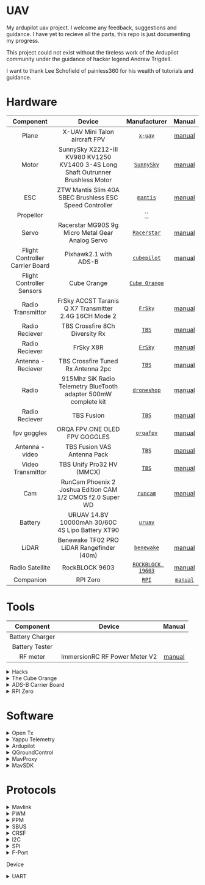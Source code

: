 # UAV
My ardupilot uav project. I welcome any feedback, suggestions and guidance.
I have yet to recieve all the parts, this repo is just documenting my progress.

This project could not exist without the tireless work of the Ardupilot community under
the guidance of hacker legend Andrew Trigdell.

I want to thank Lee Schofield of painless360 for his wealth of tutorials and guidance. 

# Hardware

| Component | Device | Manufacturer | Manual | 
| :---: | :---: | :---: | :---: |
| Plane | X-UAV Mini Talon aircraft FPV | <a href="http://www.x-uav.cn/en/content/?465.html" target="_blank">`x-uav`</a> | <a href="https://github.com/shaun-lloyd/uav/blob/master/manual/xuav-mini_talon.pdf">manual</a>| 
| Motor | SunnySky X2212-III KV980 KV1250 KV1400 3-4S Long Shaft Outrunner Brushless Motor | <a href="https://sunnyskyusa.com/products/sunnsky-x2212" target="_blank">`SunnySky`</a> | <a href="https://github.com/shaun-lloyd/uav/blob/master/manual/sunnysky-1400.pdf">manual</a> |
| ESC | ZTW Mantis Slim 40A SBEC Brushless ESC Speed Controller | <a href="https://www.ztwoem.com/product/mantis-slim-series/" target="_blank">`mantis`</a> | <a href="https://github.com/shaun-lloyd/uav/blob/master/manual/ztw-mantis.pdf">manual</a> |
| Propellor | | <a href="" target="_blank">``</a> | <a href="https://github.com/shaun-lloyd/uav/blob/master/manual/.pdf"></a> |
| Servo | Racerstar MG90S 9g Micro Metal Gear Analog Servo | <a href="http://m.racerstar.com/4pcs-racerstar-mg90s-9g-micro-metal-gear-analog-servo-for-450-rc-helicopter-rc-car-boat-robot-p-367.html" target="_blank">`Racerstar`</a> | <a href="https://github.com/shaun-lloyd/uav/blob/master/manual/servo-MG90S.pdf">manual</a> |
| Flight Controller Carrier Board  | Pixhawk2.1 with ADS-B | <a href="https://docs.cubepilot.org/user-guides/carrier-boards/ads-b-carrier-board" target="_blank">`cubepilot`</a> | <a href="https://github.com/shaun-lloyd/uav/blob/master/manual/pixhawk2.pdf">manual</a> |
| Flight Controller Sensors  |  Cube Orange | <a href="">`Cube Orange`</a> | |
| Radio Transmittor | FrSky ACCST Taranis Q X7 Transmitter 2.4G 16CH Mode 2 | <a href="https://www.frsky-rc.com/product/taranis-q-x7-2/" target="_blank">`FrSky`</a> | <a href="https://github.com/shaun-lloyd/uav/blob/master/manual/taranis-qx7.pdf">manual</a> |
| Radio Reciever | TBS Crossfire 8Ch Diversity Rx | <a href="https://www.team-blacksheep.com/products/prod:crossfire_8chrx" target="_blank">`TBS`</a> | <a href="https://github.com/shaun-lloyd/uav/blob/master/manual/tbs-crossfire.pdf">manual</a> |
| Radio Reciever | FrSky X8R | <a href="https://www.frsky-rc.com/product/x8r/" target="_blank">`FrSky`</a> | <a href="https://github.com/shaun-lloyd/uav/blob/master/manual/frsky-reciever-x8r.pdf">manual</a> |
| Antenna - Reciever | TBS Crossfire Tuned Rx Antenna 2pc | <a href="https://www.team-blacksheep.com/products/prod:tuned_rx_antenna" target="_blank">`TBS`</a> | <a href="https://github.com/shaun-lloyd/uav/blob/master/manual/tbs-crossfire.pdf">manual</a> |
| Radio | 915Mhz SiK Radio Telemetry BlueTooth adapter 500mW complete kit | <a href="https://droneshop.biz/product/915mhz-sik-radio-telemetry-bluetooth-adapter-500mw-complete-kit/?v=eedc0d4ce163" target="_blank">`droneshop`</a> |  <a href="https://github.com/shaun-lloyd/uav/blob/master/manual/.pdf">manual</a> |
| Radio Reciever | TBS Fusion | <a href="https://www.team-blacksheep.com/products/prod:tbs_fusion" target="_blank">`TBS`</a>  | <a href="https://github.com/shaun-lloyd/uav/blob/master/manual/tbs-fusion.pdf">manual</a> |
| fpv goggles | ORQA FPV.ONE OLED FPV GOGGLES | <a href="https://orqafpv.com/" target="_blank">`orqafpv`</a> | <a href="https://github.com/shaun-lloyd/uav/blob/master/manual/orqa-fpvone-1.2.b.pdf">manual</a> |
| Antenna - video | TBS Fusion VAS Antenna Pack | <a href="https://www.team-blacksheep.com/products/prod:fusion_vasant_pack" >`TBS`</a> | <a href="https://github.com/shaun-lloyd/uav/blob/master/manual/.pdf">manual</a> |
| Video Transmittor | TBS Unify Pro32 HV (MMCX) | <a href="https://www.team-blacksheep.com/products/prod:unifypro32_hv">`TBS`</a> | <a href="https://github.com/shaun-lloyd/uav/blob/master/manual/tbs-unify-5g8.pdf">manual</a> |
| Cam | RunCam Phoenix 2 Joshua Edition CAM 1/2 CMOS f2.0 Super WD | <a href="https://shop.runcam.com/runcam-phoenix-2/">`runcam`</a> | <a href="https://github.com/shaun-lloyd/uav/blob/master/manual/.pdf">manual</a> |
| Battery | URUAV 14.8V 10000mAh 30/60C 4S Lipo Battery XT90 | <a href="https://www.uruav.com/URUAV-14_8V-10000mAh-30-or-60C-4S-Lipo-Batteri-XT60-Plug-f-r-FPV-RC-Quadcopter-Jordbruk-Drone-p-224.html" target="_blank">`uruav`</a> | <a href="https://github.com/shaun-lloyd/uav/blob/master/manual/.pdf"></a> |
| LiDAR | Benewake TF02 PRO LiDAR Rangefinder (40m) | <a href="http://en.benewake.com/product/detail/5c345c9de5b3a844c4723299">`benewake`</a> | <a href="https://github.com/shaun-lloyd/uav/blob/master/manual/benewake-TF02.pdf">manual</a> |
| Radio Satellite | RockBLOCK 9603 | <a href="https://www.rock7.com/products/rockblock-9603-compact-plug-play-satellite-transmitter">`ROCKBLOCK 19603`</a> | <a href="https://github.com/shaun-lloyd/uav/blob/master/manual/rockblock-9603.pdf">manual</a> |
| Companion | RPI Zero | <a href="https://www.raspberrypi.org/products/raspberry-pi-zero/">`RPI`</a> | <a href="https://github.com/shaun-lloyd/uav/blob/master/manual/rpi-zero.pdf">`manual`</a> |

# Tools
| Component | Device | Manual |
| :---: | :---: | :---: |
| Battery Charger | | |
| Battery Tester | | |
| RF meter | ImmersionRC RF Power Meter V2 | <a href="https://docs.google.com/document/d/1MHtkZg81mqF2xibuO7tHb-OH-l9ib3NImpGnRQWFtBo/edit">manual</a> |

<details><summary>Hacks</summary>

<details><summary>Taranis QX7 - CRSF MOD</summary>
* [ TBS ]:  https://www.team-blacksheep.com/products/prod:qx7mod
</details>
</details>

<details><summary>The Cube Orange</summary>
The Cube Orange autopilot is the latest and most powerful model in the Cubepilot ecosystem.
Designed for hobby users, commercial system integrators and UAS manufacturers the Cube Orange 
autopilot is part of a wide ecosystem of autopilot modules and carrier boards. 


## Processor
* 32bit ARM® STM32H743 Cortex®-M7（with DP-FPU）
* 400 Mhz/1 MB RAM/2 MB Flash
* 32 bit STM32F103 failsafe co-processor
## Sensors
* Three redundant IMUs (accels, gyros and compass)
* ICM 20649 integrated accelerometer / gyro, MS5611 barometer on base board
* InvenSense ICM20602 IMU,ICM20948 IMU/MAG, MS5611 barometer on temperature controlled, vibration isolated board
* All sensors connected via SPI.
## Power
* Redundant power supply with automatic failover
* Servo rail high-power (7 V) and high-current ready
* All peripheral outputs over-current protected, all inputs ESD protected
## Interfaces
* 14x PWM servo outputs (8 from IO, 6 from FMU)
* S.Bus servo output
* R/C inputs for CPPM, Spektrum / DSM and S.Bus
* Analogue / PWM RSSI input
* 5x general purpose serial ports, 2 with full flow control
* 2x I2C ports
* SPI port (un-buffered, for short cables only not recommended for use)
* 2x CAN Bus interface
* 3x Analogue inputs (3.3V and 6.6V)
* High-powered piezo buzzer driver (on expansion board)
* High-power RGB LED (I2C driver compatible connected externally only)
* Safety switch / LED
* Optional carrier board for Intel Edison (now obsolete)

</details>

<details><summary>ADS-B Carrier Board</summary>
* Integration of uAvonix ADS-B IN Receiver on Serial 5
* Built-In ADS-B Antenna

## TELEM1, TELEM2 ports
| Pin | Color | Signal | Volt |
| :---: | :---: | :---: | :---: |
| 1 | red | VCC | +5 |
| 2 | blk | TX (OUT) | +3.3 |
| 3 | blk | RX (IN) | +3.3 |
| 4 | blk | CTS | +3.3 |
| 5 | blk | RTS | +3.3 |
| 6 | blk | GND | GND |

## GPS1 port
| Pin | Color | Signal | Volt |
| :---: | :---: | :---: | :---: |
| 1 | red | VCC | +5 |
| 2 | blk | TX (OUT) | +3.3 |
| 3 | blk | RX (IN) | +3.3 |
| 4 | blk | SCL I2C1 | +3.3 |
| 5 | blk | SDA I2C1 | +3.3 |
| 6 | blk | Button | GND |
| 7 | blk | button LED | GND |
|  | blk | GND | GND |

## GPS2 port
| Pin | Color | Signal | Volt |
| :---: | :---: | :---: | :---: |
| 1 | red | VCC | +5 |
| 2 | blk | TX (OUT) | +3.3 |
| 3 | blk | RX (IN) | +3.3 |
| 4 | blk | SCL I2C2 | +3.3 |
| 5 | blk | SDA I2C2 | +3.3 |
| 6 | blk | GND | GND |

## ADC
| Pin | Color | Signal | Volt |
| :---: | :---: | :---: | :---: |
| 1 | red | VCC | +5 |
| 2 | blk | ADC IN | |
| 3 | blk | GND | GND |

## I2C2
| Pin | Color | Signal | Volt |
| :---: | :---: | :---: | :---: |
| 1 | red | VCC | +5 |
| 2 | blk | SCL | +3.3 (pullups) |
| 3 | blk | SDA | +3.3 (pullups) |
| 4 | blk | GND | GND |

## CAN1&2
| Pin | Color | Signal | Volt |
| :---: | :---: | :---: | :---: |
| 1 | red | VCC | +5 |
| 2 | blk | CAN_H | +12 |
| 3 | blk | CAN_L | +12 |
| 4 | blk | GND | GND |

## POWER1&2
| Pin | Color | Signal | Volt |
| :---: | :---: | :---: | :---: |
| 1 | red | VCC | +5 |
| 2 | red | VCC | +5 |
| 3 | blk | CURRENT | up to +3.3 |
| 4 | blk | VOLTAGE | up to +3.3 |
| 5 | blk | GND | GND |
| 6 | blk | GND | GND |

## USB
| Pin | Color | Signal | Volt |
| :---: | :---: | :---: | :---: |
| 1 | red | VCC | +5 |
| 2 | blk | D_plus | +3.3 |
| 3 | blk | D_minus  | +3.3 |
| 4 | blk | GND | GND |
| 5 | blk | BUZZER | battery voltage |
| 6 | blk | Boot/Error LED | |

</details>

<details><summary>RPI Zero</summary>

* [Config](https://www.raspberrypi.org/documentation/configuration/)
* [Hardware](https://www.raspberrypi.org/documentation/hardware/raspberrypi/README.md)
</details>

# Software

<details><summary>Open Tx</summary>

## FIRMWARE
OpenTX is open source firmware for RC radio transmitters. 
The firmware is highly configurable and brings much more features than found in traditional radios. 
The daily feedback from the thousands of users ensures the continued stability and quality of the firmware.

## COMPANION
The team also develops the OpenTX Companion transmitter support software.
OpenTX Companion is used for many different tasks like loading OpenTX firmware to the radio, backing up model settings, editing settings and running radio simulators.
OpenTX Companion is available for Windows, Apple OSX and Linux.

## SOUND
There are two applications available for creating and managing the soundfiles used by OpenTX.
OpenTX Speaker is used to generate voice files for OpenTX by using synthetic speech. OpenTX Recorder is used to record voice files via a microphone.
Both programs can generate sound files for all OpenTX voice languages. Every radio message, including system messages, can be changed.
OpenTX Speaker and OpenTXRecorder are available for Windows7.

* [Home](https://www.open-tx.org/)
* [Manual](https://opentx.gitbooks.io/manual-for-opentx-2-2/content/)
* [Docs](https://legacy.gitbook.com/@opentx)
* [git](https://github.com/opentx/opentx)
</details>

<details><summary>Yappu Telemetry</summary>

a LUA telemetry script for the Frsky Horus and Taranis radios using the ArduPilot frsky passthru telemetry protocol.

* [git](https://github.com/yaapu/FrskyTelemetryScript)
</details>

<details>
<summary>Ardupilot</summary>
ArduPilot enables the creation and use of trusted, autonomous, unmanned vehicle systems for the peaceful benefit of all. ArduPilot provides a comprehensive suite of tools suitable for almost any vehicle and application. As an open source project, it is constantly evolving based on rapid feedback from a large community of users. The Development Team works with the community and commercial partners to add functionality to ArduPilot that benefits everyone. Although ArduPilot does not manufacture any hardware, ArduPilot firmware works on a wide variety of different hardware to control unmanned vehicles of all types. Coupled with ground control software, unmanned vehicles running ArduPilot can have advanced functionality including real-time communication with operators. ArduPilot has a huge online community dedicated to helping users with questions, problems, and solutions

* [Home](https://ardupilot.org/ardupilot/index.html)
* [Plane](https://ardupilot.org/plane/index.html)
* [Build Setup](https://ardupilot.org/dev/docs/building-setup-linux.html#building-setup-linux)
* [Build Instructions](https://github.com/ArduPilot/ardupilot/blob/master/BUILD.md)
* [Radio Control Calibration](https://ardupilot.org/copter/docs/common-radio-control-calibration.html#common-radio-control-calibration)
* [ESC Calibration](https://ardupilot.org/copter/docs/esc-calibration.html)

### Setup Docker
```sh
git clone https://github.com/your-github-userid/ardupilot
cd ardupilot
git submodule update --init --recursive

docker build . -t ardupilot

docker run --rm -it -v `pwd`:/ardupilot ardupilot:latest bash
```

### Build
```sh
./waf configure --board CubeOrange
./waf --all-tests plane

./waf --targets bin/arduplane --upload
```
</details>

<details>
<summary>QGroundControl</summary>

QGroundControl provides full flight control and mission planning for any MAVLink enabled drone.
Its primary goal is ease of use for professional users and developers. All the code is open-source source, so you can contribute and evolve it as you want.

* [Home](http://qgroundcontrol.com/)
* [User Guide](https://docs.qgroundcontrol.com/en/)
* [Dev Guide](https://dev.qgroundcontrol.com/en/)
* [Download](https://docs.qgroundcontrol.com/en/getting_started/download_and_install.html)
</details>

<details>
<summary>MavProxy</summary> 
A UAV ground station software package for MAVLink based systems

MAVProxy is a fully-functioning GCS for UAV’s, designed as a minimalist, portable and extendable GCS for any autonomous system supporting the MAVLink protocol (such as one using ArduPilot). MAVProxy is a powerful command-line based “developer” ground station software. It can be extended via add-on modules, or complemented with another ground station, such as Mission Planner, APM Planner 2, QGroundControl etc, to provide a graphical user interface.

* [Home](https://ardupilot.org/mavproxy/index.html)
* [Linux Dev Environment](https://ardupilot.org/mavproxy/docs/development/mavdevenvlinux.html)
* [Cheatsheet](https://ardupilot.org/mavproxy/docs/getting_started/cheatsheet.html#mavproxy-cheetsheet)
* [Modules](https://ardupilot.org/mavproxy/docs/modules/index.html)
</details>

<details>
<summary>MavSDK</summary>
The easiest way to control Drones using MAVLink.
The MAVSDK is a MAVLink Library with APIs for C++, iOS, Python and Android.

The library provides a simple API for managing one or more vehicles, providing programmatic access to vehicle information and telemetry,
and control over missions, movement and other operations.

The library can run on a vehicle-based companion computer or on a ground-based GCS or mobile device (these devices have significantly more 
processing power that an ordinary flight controller, enabling tasks like computer vision, obstacle avoidance, and route planning).

Developers can extend the core C++ SDK using plugins in order to add any other required MAVLink API 
(for example, to integrate a flight controller with custom cameras, gimbals, or other hardware over MAVLink).

Cross-platform wrappers for the core library are actively being developed. These (primarily) use gRPC and Reactive Extensions.

* [Home](https://mavsdk.mavlink.io/develop/en/index.html)
* [Python](https://github.com/mavlink/MAVSDK-Python#mavsdk-python)
* [Python Examples](https://github.com/mavlink/MAVSDK-Python/tree/master/examples) 
* [Python API Reference](http://mavsdk-python-docs.s3-website.eu-central-1.amazonaws.com/)
</details>

# Protocols

<details>
<summary>Mavlink</summary>

MAVLink is a binary telemetry protocol designed for resource-constrained systems and bandwidth-constrained links.
MAVLink is deployed in two major versions: v1.0 and v2.0, which is backwards-compatible (v2.0 implementations can parse and send v1.0 packets). 
Telemetry data streams are sent in a multicast design while protocol aspects that change the system configuration,
and require guaranteed delivery like the mission protocol or parameter protocol are point-to-point with retransmission.

* [Guide] (https://mavlink.io/en/)
* [SDK] (https://mavsdk.mavlink.io/develop/en/index.html)
* [Common Messages](https://mavlink.io/en/messages/common.html)
* [Python API Reference](http://mavsdk-python-docs.s3-website.eu-central-1.amazonaws.com)
</details>

<details>
<summary>PWM</summary>
Pulse Width Modulation.

* analog.
* 1 channel.
* length of the pulse specifies the servo output or throttle position.
</details>

<details>
<summary>PPM</summary>
Pulse Postion Modulation

* analog.
* 8 channels.
* channels are sent one after the other.
* It’s not as accurate or jitter free as serial communications.
</details>

<details><summary>SBUS</summary>
Serial Bus.

* digital loss-less.
* 18 channels.
* inverted UART communication signal.
</details>

<details><summary>CRSF</summary>
Crossfire Serial F?

* digital loss-less.
* faster update rates
* two-way capabilities, no additional ports required.
</details>

<details><summary>I2C</summary>
Inter-Integrated Circuit

* serial
* multi-master, multi-slave, packet switched, single-ended.
</details>

<details>
<summary>SPI</summary>
Serial Peripheral Interface

* synchronous serial. 
</details>

<details>
<summary>F-Port</summary>
FPort is a bi-directional protocol, using SBus RC in one direction, and serial telemetry in the other. The RC portion can be decoded when attached to an autopilot as if it were SBus, but the embedded telemetry would be lost. See the FPort setup documentation for details on connection to one of the autopilots Serial Ports.

</details>


Device

<details><summary>UART</summary>
A universal asynchronous receiver-transmitter a hardware device for asynchronous serial communication in which the data format and transmission speeds are configurable.
The electric signaling levels and methods are handled by a driver circuit external to the UART.
A UART is usually an individual (or part of an) integrated circuit (IC) used for serial communications over a computer or peripheral device serial port.
One or more UART peripherals are commonly integrated in microcontroller chips.

A related device, the universal synchronous and asynchronous receiver-transmitter (USART) also supports synchronous operation. 
</details>

